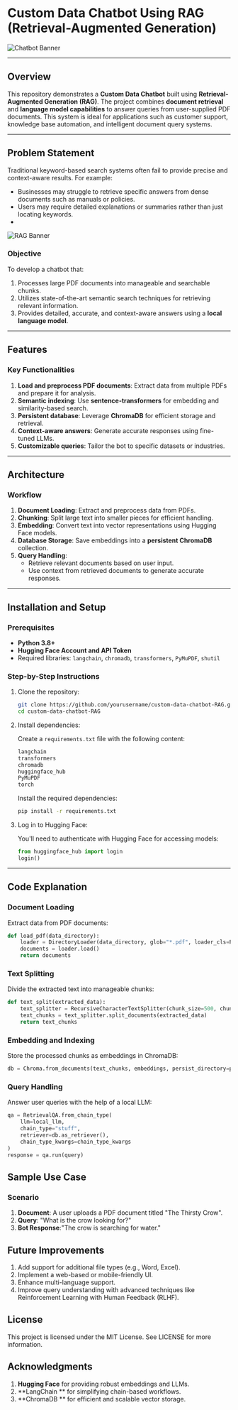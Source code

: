 # **Custom Data Chatbot Using RAG (Retrieval-Augmented Generation)**

![Chatbot Banner](https://nordvpn.com/wp-content/uploads/blog-featured-what-is-chatbot.svg)

---

## **Overview**
This repository demonstrates a **Custom Data Chatbot** built using **Retrieval-Augmented Generation (RAG)**. The project combines **document retrieval** and **language model capabilities** to answer queries from user-supplied PDF documents. This system is ideal for applications such as customer support, knowledge base automation, and intelligent document query systems.

---

## **Problem Statement**
Traditional keyword-based search systems often fail to provide precise and context-aware results. For example:
- Businesses may struggle to retrieve specific answers from dense documents such as manuals or policies.
- Users may require detailed explanations or summaries rather than just locating keywords.
- 
![RAG Banner](https://miro.medium.com/v2/resize:fit:1100/format:webp/1*d4XRH4R7p40_vzD6CFYXsQ.jpeg)

### **Objective**
To develop a chatbot that:
1. Processes large PDF documents into manageable and searchable chunks.
2. Utilizes state-of-the-art semantic search techniques for retrieving relevant information.
3. Provides detailed, accurate, and context-aware answers using a **local language model**.

---

## **Features**
### **Key Functionalities**
1. **Load and preprocess PDF documents**: Extract data from multiple PDFs and prepare it for analysis.
2. **Semantic indexing**: Use **sentence-transformers** for embedding and similarity-based search.
3. **Persistent database**: Leverage **ChromaDB** for efficient storage and retrieval.
4. **Context-aware answers**: Generate accurate responses using fine-tuned LLMs.
5. **Customizable queries**: Tailor the bot to specific datasets or industries.

---

## **Architecture**

### **Workflow**
1. **Document Loading**: Extract and preprocess data from PDFs.
2. **Chunking**: Split large text into smaller pieces for efficient handling.
3. **Embedding**: Convert text into vector representations using Hugging Face models.
4. **Database Storage**: Save embeddings into a **persistent ChromaDB** collection.
5. **Query Handling**:
   - Retrieve relevant documents based on user input.
   - Use context from retrieved documents to generate accurate responses.

---

## **Installation and Setup**
### **Prerequisites**
- **Python 3.8+**
- **Hugging Face Account and API Token**
- Required libraries: `langchain`, `chromadb`, `transformers`, `PyMuPDF`, `shutil`

### **Step-by-Step Instructions**
1. Clone the repository:
   ```bash
   git clone https://github.com/yourusername/custom-data-chatbot-RAG.git
   cd custom-data-chatbot-RAG
2. Install dependencies:

    Create a `requirements.txt` file with the following content:

    ```txt
    langchain
    transformers
    chromadb
    huggingface_hub
    PyMuPDF
    torch
    ```

    Install the required dependencies:

    ```bash
    pip install -r requirements.txt
    ```
3. Log in to Hugging Face:

    You'll need to authenticate with Hugging Face for accessing models:

    ```python
    from huggingface_hub import login
    login()
    ```

---


## **Code Explanation**

### **Document Loading**

Extract data from PDF documents:

```python
def load_pdf(data_directory):
    loader = DirectoryLoader(data_directory, glob="*.pdf", loader_cls=PyMuPDFLoader)
    documents = loader.load()
    return documents
   ```
### **Text Splitting**

Divide the extracted text into manageable chunks:

```python
def text_split(extracted_data):
    text_splitter = RecursiveCharacterTextSplitter(chunk_size=500, chunk_overlap=30)
    text_chunks = text_splitter.split_documents(extracted_data)
    return text_chunks
 ```

### **Embedding and Indexing**

Store the processed chunks as embeddings in ChromaDB:

```python
db = Chroma.from_documents(text_chunks, embeddings, persist_directory=persist_directory, client=client)
 ```

### **Query Handling**

Answer user queries with the help of a local LLM:

```python
qa = RetrievalQA.from_chain_type(
    llm=local_llm,
    chain_type="stuff",
    retriever=db.as_retriever(),
    chain_type_kwargs=chain_type_kwargs
)
response = qa.run(query)
 ```

## **Sample Use Case**

### **Scenario**
1. **Document**: A user uploads a PDF document titled "The Thirsty Crow".
2. **Query**: "What is the crow looking for?"
3. **Bot Response**:"The crow is searching for water."


## **Future Improvements**

1. Add support for additional file types (e.g., Word, Excel).
2. Implement a web-based or mobile-friendly UI.
3. Enhance multi-language support.
4. Improve query understanding with advanced techniques like Reinforcement Learning with Human Feedback (RLHF).

## **License**
This project is licensed under the MIT License. See LICENSE for more information.

## **Acknowledgments**
1. **Hugging Face** for providing robust embeddings and LLMs.
2. **LangChain ** for simplifying chain-based workflows.
3. **ChromaDB ** for efficient and scalable vector storage.


